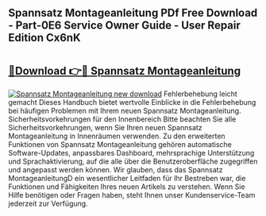 ## Spannsatz Montageanleitung PDf Free Download - Part-0E6 Service Owner Guide - User Repair Edition Cx6nK

# <h2><a href="http://df8g4u.blite.top/?on=Spannsatz+Montageanleitung">🔗Download 👉🔴 Spannsatz Montageanleitung</a></h2>

[![Spannsatz Montageanleitung new download](https://i.imgur.com/lujVjoI.png)](http://df8g4u.blite.top/?on=Spannsatz+Montageanleitung)
Fehlerbehebung leicht gemacht Dieses Handbuch bietet wertvolle Einblicke in die Fehlerbehebung bei häufigen Problemen mit Ihrem neuen Spannsatz Montageanleitung. Sicherheitsvorkehrungen für den Innenbereich Bitte beachten Sie alle Sicherheitsvorkehrungen, wenn Sie Ihren neuen Spannsatz Montageanleitung in Innenräumen verwenden. Zu den erweiterten Funktionen von Spannsatz Montageanleitung gehören automatische Software-Updates, anpassbares Dashboard, mehrsprachige Unterstützung und Sprachaktivierung, auf die alle über die Benutzeroberfläche zugegriffen und angepasst werden können. Wir glauben, dass das Spannsatz MontageanleitungD ein wesentlicher Leitfaden für Ihr Bestreben war, die Funktionen und Fähigkeiten Ihres neuen Artikels zu verstehen. Wenn Sie Hilfe benötigen oder Fragen haben, steht Ihnen unser Kundenservice-Team jederzeit zur Verfügung.
